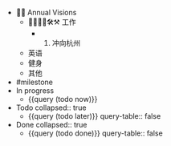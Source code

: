 - 🏳‍🌈 Annual Visions
	- 👨‍🔧🤸‍♂️🛠⚒ 工作
		- 1. 冲向杭州
	- 英语
	- 健身
	- 其他
- #milestone
- In progress
	- {{query (todo now)}}
- Todo
  collapsed:: true
	- {{query (todo later)}}
	  query-table:: false
- Done
  collapsed:: true
	- {{query (todo done)}}
	  query-table:: false